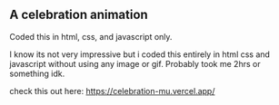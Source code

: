 ## A celebration animation
Coded this in html, css, and javascript only.

I know its not very impressive but i coded this entirely in html css and javascript without using any image or gif.
Probably took me 2hrs or something idk.

check this out here: https://celebration-mu.vercel.app/

